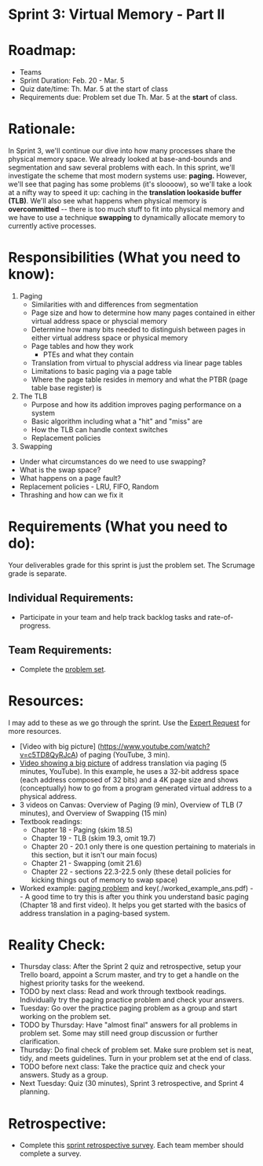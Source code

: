 # Sprint 3: Virtual Memory - Part II

# Roadmap:
* Teams
* Sprint Duration: Feb. 20 - Mar. 5
* Quiz date/time: Th. Mar. 5 at the start of class
* Requirements due: Problem set due Th. Mar. 5 at the **start** of class.

# Rationale: 
In Sprint 3, we'll continue our dive into how many processes share the physical memory space.  We already looked at base-and-bounds and segmentation and saw several problems with each.  In this sprint, we'll investigate the scheme that most modern systems use: **paging.** However, we'll see that paging has some problems (it's sloooow), so we'll take a look at a nifty way to speed it up: caching in the **translation lookaside buffer (TLB)**.  We'll also see what happens when physical memory is **overcommitted** -- there is too much stuff to fit into physical memory and we have to use a technique **swapping** to dynamically allocate memory to currently active processes.

# Responsibilities (What you need to know):
1. Paging
   * Similarities with and differences from segmentation
   * Page size and how to determine how many pages contained in either virtual address space or physcial memory
   * Determine how many bits needed to distinguish between pages in either virtual address space or physical memory
   * Page tables and how they work
      * PTEs and what they contain
   * Translation from virtual to physcial address via linear page tables
   * Limitations to basic paging via a page table
   * Where the page table resides in memory and what the PTBR (page table base register) is
2. The TLB
   * Purpose and how its addition improves paging performance on a system
   * Basic algorithm including what a "hit" and "miss" are
   * How the TLB can handle context switches
   * Replacement policies
3.  Swapping
   * Under what circumstances do we need to use swapping?
   * What is the swap space?
   * What happens on a page fault?
   * Replacement policies - LRU, FIFO, Random
   * Thrashing and how can we fix it

# Requirements (What you need to do):
Your deliverables grade for this sprint is just the problem set.  The Scrumage grade is separate.

## Individual Requirements:
   * Participate in your team and help track backlog tasks and rate-of-progress.

## Team Requirements:
   * Complete the [problem set](./sprint3_problem_set.pdf).
   
# Resources:  
I may add to these as we go through the sprint.  Use the [Expert Request](https://rollins.co1.qualtrics.com/jfe/form/SV_0jNfbBpN1clDJfn?course=cms310s20&sprint=3) for more resources. 
* [Video with big picture] (https://www.youtube.com/watch?v=c5TD8QyRJcA) of paging (YouTube, 3 min).
* [Video showing a big picture](https://www.youtube.com/watch?v=l7HoguhFVQ4) of address translation via paging (5 minutes, YouTube).  In this example, he uses a 32-bit address space (each address composed of 32 bits) and a 4K page size and shows (conceptually) how to go from a program generated virtual address to a physical address.
* 3 videos on Canvas: Overview of Paging (9 min), Overview of TLB (7 minutes), and Overview of Swapping (15 min)
* Textbook readings:
   * Chapter 18 - Paging (skim 18.5)
   * Chapter 19 - TLB (skim 19.3, omit 19.7)
   * Chapter 20 - 20.1 only there is one question pertaining to materials in this section, but it isn't our main focus)
   * Chapter 21 - Swapping (omit 21.6)
   * Chapter 22 - sections 22.3-22.5 only (these detail policies for kicking things out of memory to swap space)
* Worked example: [paging problem](./worked_example.pdf) and key(./worked_example_ans.pdf) -- A good time to try this is after you think you understand basic paging (Chapter 18 and first video).  It helps you get started with the basics of address translation in a paging-based system.

   
# Reality Check:
  * Thursday class: After the Sprint 2 quiz and retrospective, setup your Trello board, appoint a Scrum master, and try to get a handle on the highest priority tasks for the weekend.
  * TODO by next class: Read and work through textbook readings.  Individually try the paging practice problem and check your answers.
  * Tuesday: Go over the practice paging problem as a group and start working on the problem set.
  * TODO by Thursday: Have "almost final" answers for all problems in problem set.  Some may still need group discussion or further clarification.
  * Thursday: Do final check of problem set.  Make sure problem set is neat, tidy, and meets guidelines.  Turn in your problem set at the end of class.
  * TODO before next class: Take the practice quiz and check your answers.  Study as a group.  
  * Next Tuesday: Quiz (30 minutes), Sprint 3 retrospective, and Sprint 4 planning.

# Retrospective:
  * Complete this [sprint retrospective survey](https://rollins.co1.qualtrics.com/jfe/form/SV_3rAIzhpHFYbIixf?course=330s20&sprint=3).  Each team member should complete a survey.
